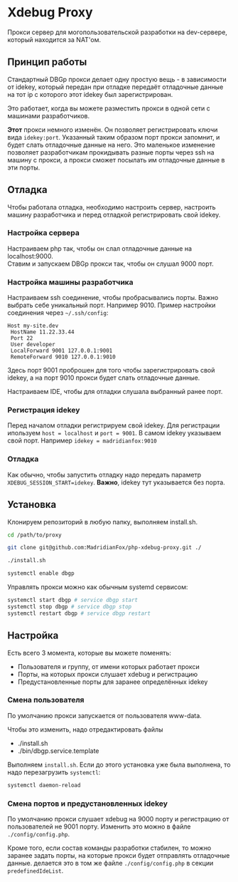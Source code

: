 # Xdebug Proxy #

Прокси сервер для могопользовательской разработки на dev-сервере, 
который находится за NAT'ом.

## Принцип работы ##

Стандартный DBGp прокси делает одну простую вещь - в зависимости от idekey, который передан при отладке
передаёт отладочные данные на тот ip с которого этот idekey был зарегистрирован.

Это работает, когда вы можете разместить прокси в одной сети с машинами разработчиков.

**Этот** прокси немного изменён. Он позволяет регистрировать ключи вида `idekey:port`.
Указанный таким образом порт прокси запомнит, и будет слать отладочные данные на него. Это маленькое изменение
позволяет разработчикам прокидывать разные порты через ssh на машину с прокси, а прокси сможет 
посылать им отладочные данные в эти порты.

## Отладка ##

Чтобы работала отладка, необходимо настроить сервер, настроить машину разработчика и перед отладкой регистрировать свой idekey.

### Настройка сервера ###

Настраиваем php так, чтобы он слал отладочные данные на localhost:9000.  
Ставим и запускаем DBGp прокси так, чтобы он слушал 9000 порт.  

### Настройка машины разработчика ###

Настраиваем ssh соединение, чтобы пробрасывались порты. Важно выбрать себе уникальный порт. Например 9010.
Пример настройки соединения через `~/.ssh/config`:
   
   ```
   Host my-site.dev
   	HostName 11.22.33.44
   	Port 22
   	User developer
   	LocalForward 9001 127.0.0.1:9001
   	RemoteForward 9010 127.0.0.1:9010
   ```
Здесь порт 9001 проброшен для того чтобы зарегистрировать свой idekey, а на порт 9010 прокси будет слать отладочные данные.

Настраиваем IDE, чтобы для отладки слушала выбранный ранее порт.

### Регистрация idekey ###
 
Перед началом отладки регистрируем свой idekey. 
Для регистрации ипользуем `host = localhost` и `port = 9001`.
В самом idekey указываем свой порт. Например `idekey = madridianfox:9010`

### Отладка ###

Как обычно, чтобы запустить отладку надо передать параметр `XDEBUG_SESSION_START=idekey`. **Важно**, idekey тут указывается без порта.

## Установка ##

Клонируем репозиторий в любую папку, выполняем install.sh.

```bash
cd /path/to/proxy

git clone git@github.com:MadridianFox/php-xdebug-proxy.git ./

./install.sh

systemctl enable dbgp
```

Управлять прокси можно как обычным systemd сервисом:
```bash
systemctl start dbgp # service dbgp start
systemctl stop dbgp # service dbgp stop
systemctl restart dbgp # service dbgp restart
```

## Настройка ##

Есть всего 3 момента, которые вы можете поменять:

* Пользователя и группу, от имени которых работает прокси
* Порты, на которых прокси слушает xdebug и регистрацию
* Предустановленные порты для заранее определённых idekey

### Смена пользователя ###

По умолчанию прокси запускается от пользователя www-data.

Чтобы это изменить, надо отредактировать файлы

* ./install.sh
* ./bin/dbgp.service.template

Выполняем `install.sh`. Если до этого установка уже была выполнена, то надо перезагрузить
`systemctl`:
```bash
systemctl daemon-reload
```

### Смена портов и предустановленных idekey ###

По умолчанию прокси слушает xdebug на 9000 порту 
и регистрацию от пользователей не 9001 порту. Изменить это можно в файле `./config/config.php`.

Кроме того, если состав команды разработки стабилен, то можно заранее задать порты, 
на которые прокси будет отправлять отладочные данные.
делается это в том же файле `./config/config.php` в секции `predefinedIdeList`.